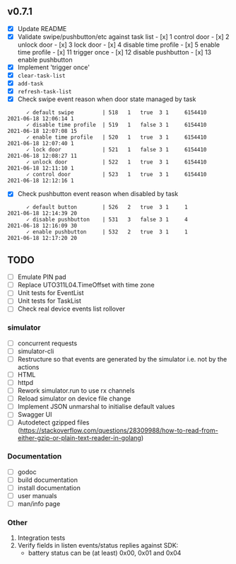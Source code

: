 ## v0.7.1

- [x] Update README
- [x] Validate swipe/pushbutton/etc against task list
      - [x] 1   control door
      - [x] 2   unlock door
      - [x] 3   lock door
      - [x] 4   disable time profile
      - [x] 5   enable time profile
      - [x] 11  trigger once
      - [x] 12  disable pushbutton
      - [x] 13  enable pushbutton
- [x] Implement 'trigger once'
- [x] `clear-task-list`
- [x] `add-task`
- [x] `refresh-task-list`
- [x] Check swipe event reason when door state managed by task
```
      ✓ default swipe         | 518   1   true  3 1     6154410    2021-06-18 12:06:14 1
      ✓ disable time profile  | 519   1   false 3 1     6154410    2021-06-18 12:07:08 15
      ✓ enable time profile   | 520   1   true  3 1     6154410    2021-06-18 12:07:40 1
      ✓ lock door             | 521   1   false 3 1     6154410    2021-06-18 12:08:27 11
      ✓ unlock door           | 522   1   true  3 1     6154410    2021-06-18 12:11:10 1
      ✓ control door          | 523   1   true  3 1     6154410    2021-06-18 12:12:16 1
```
- [x] Check pushbutton event reason when disabled by task
```
      ✓ default button        | 526   2   true  3 1     1          2021-06-18 12:14:39 20
      ✓ disable pushbutton    | 531   3   false 3 1     4          2021-06-18 12:16:09 30
      ✓ enable pushbutton     | 532   2   true  3 1     1          2021-06-18 12:17:20 20
```

## TODO

- [ ] Emulate PIN pad
- [ ] Replace UTO311L04.TimeOffset with time zone
- [ ] Unit tests for EventList
- [ ] Unit tests for TaskList
- [ ] Check real device events list rollover

### simulator
- [ ] concurrent requests
- [ ] simulator-cli
- [ ] Restructure so that events are generated by the simulator i.e. not by the actions
- [ ] HTML
- [ ] httpd
- [ ] Rework simulator.run to use rx channels
- [ ] Reload simulator on device file change
- [ ] Implement JSON unmarshal to initialise default values
- [ ] Swagger UI
- [ ] Autodetect gzipped files (https://stackoverflow.com/questions/28309988/how-to-read-from-either-gzip-or-plain-text-reader-in-golang)

### Documentation

- [ ] godoc
- [ ] build documentation
- [ ] install documentation
- [ ] user manuals
- [ ] man/info page

### Other

1.  Integration tests
2.  Verify fields in listen events/status replies against SDK:
    - battery status can be (at least) 0x00, 0x01 and 0x04
